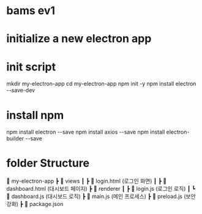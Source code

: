# bams ev1 

# initialize a new electron app

# init script 
mkdir my-electron-app
cd my-electron-app
npm init -y
npm install electron --save-dev


# install npm 
npm install electron --save
npm install axios --save
npm install electron-builder --save

# folder Structure
📁 my-electron-app
 ┣ 📁 views
 ┃ ┣ 📄 login.html   (로그인 화면)
 ┃ ┣ 📄 dashboard.html (대시보드 페이지)
 ┣ 📁 renderer
 ┃ ┣ 📄 login.js     (로그인 로직)
 ┃ ┗ 📄 dashboard.js (대시보드 로직)
 ┣ 📄 main.js        (메인 프로세스)
 ┣ 📄 preload.js     (보안 강화)
 ┣ 📄 package.json

